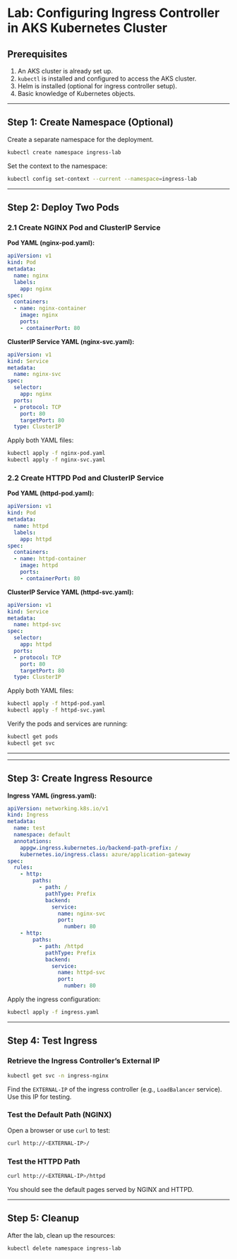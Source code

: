 # **Lab: Configuring Ingress Controller in AKS Kubernetes Cluster**

## **Prerequisites**
1. An AKS cluster is already set up.
2. `kubectl` is installed and configured to access the AKS cluster.
3. Helm is installed (optional for ingress controller setup).
4. Basic knowledge of Kubernetes objects.

---

## **Step 1: Create Namespace (Optional)**

Create a separate namespace for the deployment.  
```bash
kubectl create namespace ingress-lab
```

Set the context to the namespace:  
```bash
kubectl config set-context --current --namespace=ingress-lab
```

---

## **Step 2: Deploy Two Pods**

### **2.1 Create NGINX Pod and ClusterIP Service**

**Pod YAML (nginx-pod.yaml):**
```yaml
apiVersion: v1
kind: Pod
metadata:
  name: nginx
  labels:
    app: nginx
spec:
  containers:
  - name: nginx-container
    image: nginx
    ports:
    - containerPort: 80
```

**ClusterIP Service YAML (nginx-svc.yaml):**
```yaml
apiVersion: v1
kind: Service
metadata:
  name: nginx-svc
spec:
  selector:
    app: nginx
  ports:
  - protocol: TCP
    port: 80
    targetPort: 80
  type: ClusterIP
```

Apply both YAML files:  
```bash
kubectl apply -f nginx-pod.yaml
kubectl apply -f nginx-svc.yaml
```

### **2.2 Create HTTPD Pod and ClusterIP Service**

**Pod YAML (httpd-pod.yaml):**
```yaml
apiVersion: v1
kind: Pod
metadata:
  name: httpd
  labels:
    app: httpd
spec:
  containers:
  - name: httpd-container
    image: httpd
    ports:
    - containerPort: 80
```

**ClusterIP Service YAML (httpd-svc.yaml):**
```yaml
apiVersion: v1
kind: Service
metadata:
  name: httpd-svc
spec:
  selector:
    app: httpd
  ports:
  - protocol: TCP
    port: 80
    targetPort: 80
  type: ClusterIP
```

Apply both YAML files:  
```bash
kubectl apply -f httpd-pod.yaml
kubectl apply -f httpd-svc.yaml
```

Verify the pods and services are running:  
```bash
kubectl get pods
kubectl get svc
```

---

---

## **Step 3: Create Ingress Resource**

**Ingress YAML (ingress.yaml):**
```yaml
apiVersion: networking.k8s.io/v1
kind: Ingress
metadata:
  name: test
  namespace: default
  annotations:
    appgw.ingress.kubernetes.io/backend-path-prefix: /  
    kubernetes.io/ingress.class: azure/application-gateway
spec:
  rules:
    - http:
        paths:
          - path: /
            pathType: Prefix
            backend:
              service:
                name: nginx-svc
                port: 
                  number: 80
    - http:
        paths:
          - path: /httpd
            pathType: Prefix
            backend:
              service:
                name: httpd-svc
                port: 
                  number: 80
```

Apply the ingress configuration:  
```bash
kubectl apply -f ingress.yaml
```

---

## **Step 4: Test Ingress**

### **Retrieve the Ingress Controller’s External IP**
```bash
kubectl get svc -n ingress-nginx
```

Find the `EXTERNAL-IP` of the ingress controller (e.g., `LoadBalancer` service). Use this IP for testing.

### **Test the Default Path (NGINX)**
Open a browser or use `curl` to test:  
```bash
curl http://<EXTERNAL-IP>/
```

### **Test the HTTPD Path**
```bash
curl http://<EXTERNAL-IP>/httpd
```

You should see the default pages served by NGINX and HTTPD.

---

## **Step 5: Cleanup**

After the lab, clean up the resources:  
```bash
kubectl delete namespace ingress-lab
```


